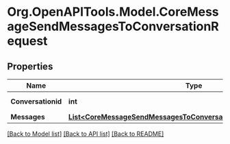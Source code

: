 # Org.OpenAPITools.Model.CoreMessageSendMessagesToConversationRequest

## Properties

Name | Type | Description | Notes
------------ | ------------- | ------------- | -------------
**Conversationid** | **int** | id of the conversation | [default to null]
**Messages** | [**List&lt;CoreMessageSendMessagesToConversationRequestMessagesInner&gt;**](CoreMessageSendMessagesToConversationRequestMessagesInner.md) |  | 

[[Back to Model list]](../README.md#documentation-for-models) [[Back to API list]](../README.md#documentation-for-api-endpoints) [[Back to README]](../README.md)

